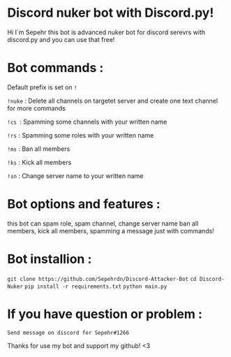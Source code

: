 # Discord nuker bot with Discord.py!

Hi I`m Sepehr 
this bot is advanced nuker bot for discord serevrs
with discord.py and you can use that free!


# Bot commands :

Default prefix is set on ` ! `

`!nuke` :
    Delete all channels on targetet server and create one text channel for more commands

`!cs `:
    Spamming some channels with your written name

`!rs` :
    Spamming some roles with your written name

`!ms` :
    Ban all members

`!ks` :
    Kick all members

`!sn` :
    Change server name to your written name
    


# Bot options and features :

this bot can spam role, spam channel, change server name
ban all members, kick all members, spamming a message just with commands!


# Bot installion :

`git clone https://github.com/Sepehrdn/Discord-Attacker-Bot`
`cd Discord-Nuker`
`pip install -r requirements.txt`
`python main.py`

# If you have question or problem :

` Send message on discord for Sepehr#1266 `



Thanks for use my bot and support my github! <3
